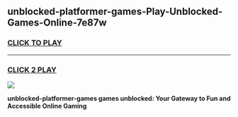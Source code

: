 
## unblocked-platformer-games-Play-Unblocked-Games-Online-7e87w
<h3>
<a href="https://premium76.site?title=unblocked-platformer-games&ref=24A">CLICK TO PLAY</a></h3>
<hr>

<h3>
<a href="https://premium76.site?title=unblocked-platformer-games&ref=24A">CLICK 2 PLAY</a>
  
</h3>

<a href="https://premium76.site?title=unblocked-platformer-games&ref=24A"><img src="https://clearcache.store/games.png"></a>


**unblocked-platformer-games games unblocked: Your Gateway to Fun and Accessible Online Gaming**
